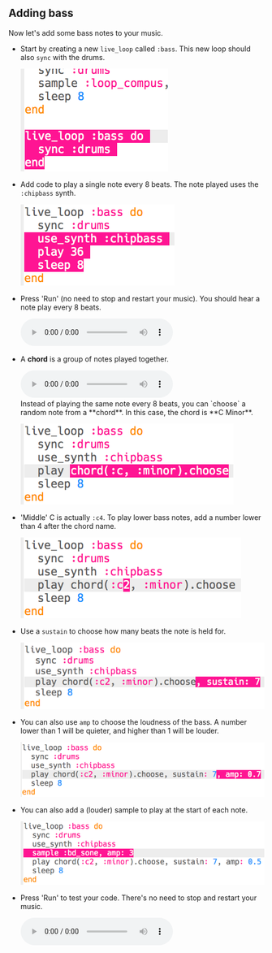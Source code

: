 ## Adding bass

Now let's add some bass notes to your music.

+ Start by creating a new `live_loop` called `:bass`. This new loop should also `sync` with the drums.
    
    ![captura de ecrã](images/dj-bass-loop.png)

+ Add code to play a single note every 8 beats. The note played uses the `:chipbass` synth.
    
    ![screenshot](images/dj-bass-note.png)

+ Press 'Run' (no need to stop and restart your music). You should hear a note play every 8 beats.
    
    <div id="audio-preview" class="pdf-hidden">
      <audio controls preload> <source src="resources/bass-single.mp3" type="audio/mpeg"> Your browser does not support the <code>audio</code> element. </audio>
    </div>
+ A **chord** is a group of notes played together.
    
    <div id="audio-preview" class="pdf-hidden">
      <audio controls preload> <source src="resources/chord.mp3" type="audio/mpeg"> Your browser does not support the <code>audio</code> element. </audio>
    </div>
    Instead of playing the same note every 8 beats, you can `choose` a random note from a **chord**. In this case, the chord is **C Minor**.
    
    ![captura de ecrã](images/dj-bass-random-note.png)

+ 'Middle' C is actually `:c4`. To play lower bass notes, add a number lower than 4 after the chord name.
    
    ![captura de ecrã](images/dj-bass-lower-note.png)

+ Use a `sustain` to choose how many beats the note is held for.
    
    ![captura de ecrã](images/dj-bass-longer-note.png)

+ You can also use `amp` to choose the loudness of the bass. A number lower than 1 will be quieter, and higher than 1 will be louder.
    
    ![captura de ecrã](images/dj-bass-amp.png)

+ You can also add a (louder) sample to play at the start of each note.
    
    ![captura de ecrã](images/dj-bass-sample.png)

+ Press 'Run' to test your code. There's no need to stop and restart your music.
    
    <div id="audio-preview" class="pdf-hidden">
      <audio controls preload> <source src="resources/bass.mp3" type="audio/mpeg"> Your browser does not support the <code>audio</code> element. </audio>
    </div>